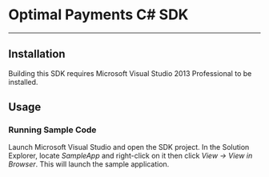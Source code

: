 # Optimal Payments C# SDK

---

## Installation

Building this SDK requires Microsoft Visual Studio 2013 Professional to be installed.

## Usage

### Running Sample Code

Launch Microsoft Visual Studio and open the SDK project. In the Solution Explorer, locate *SampleApp* and right-click on it then click *View -> View in Browser*. This will launch the sample application. 